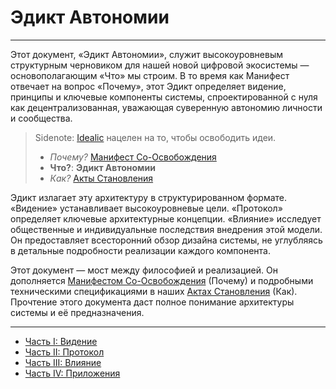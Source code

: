 # Эдикт Автономии

---

Этот документ, «Эдикт Автономии», служит высокоуровневым структурным черновиком для нашей новой цифровой экосистемы — основополагающим «Что» мы строим. В то время как Манифест отвечает на вопрос «Почему», этот Эдикт определяет видение, принципы и ключевые компоненты системы, спроектированной с нуля как децентрализованная, уважающая суверенную автономию личности и сообщества.

> Sidenote:
> [Idealic](http://idealic.ai) нацелен на то, чтобы освободить идеи.
>
> - _Почему?_ [Манифест Со-Освобождения](../manifesto/)
> - **Что?**: **Эдикт Автономии**
> - _Как?_ [Акты Становления](../acts/)

Эдикт излагает эту архитектуру в структурированном формате. «Видение» устанавливает высокоуровневые цели. «Протокол» определяет ключевые архитектурные концепции. «Влияние» исследует общественные и индивидуальные последствия внедрения этой модели. Он предоставляет всесторонний обзор дизайна системы, не углубляясь в детальные подробности реализации каждого компонента.

Этот документ — мост между философией и реализацией. Он дополняется [Манифестом Со-Освобождения](../manifesto/) (Почему) и подробными техническими спецификациями в наших [Актах Становления](../acts/) (Как). Прочтение этого документа даст полное понимание архитектуры системы и её предназначения.

---

- [Часть I: Видение](./01_vision.md)
- [Часть II: Протокол](./02_protocol.md)
- [Часть III: Влияние](./03_impact.md)
- [Часть IV: Приложения](./04_appendices.md)
